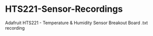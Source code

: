 # HTS221-Sensor-Recordings
Adafruit HTS221 - Temperature &amp; Humidity Sensor Breakout Board .txt recording 

